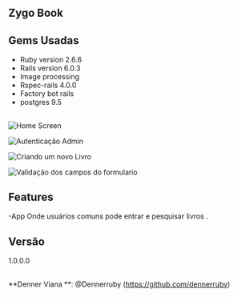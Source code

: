  
## Zygo Book
 
 
## Gems Usadas 
 

 
* Ruby version  2.6.6
* Rails version 6.0.3
* Image processing
* Rspec-rails 4.0.0
* Factory bot rails
* postgres 9.5
 
## 
 
![Home Screen](https://i.ibb.co/x6Dzqdq/Captura-de-tela-de-2021-06-01-22-24-59.png)
 
![Autenticação Admin](https://i.ibb.co/p359gCg/Autenticacao-admin.png)

![Criando um novo Livro](https://i.ibb.co/YQ9ZSTB/Pagina-de-cria-o-de-um-novo-livro.png)

![Validação dos campos do formulario](https://i.ibb.co/gvddPRX/valida-o-dos-campos.png)
## Features
 
  -App Onde usuários comuns pode entrar e pesquisar livros .
 
 
## Versão
 
1.0.0.0
 
 
##
 
 **Denner Viana **: @Dennerruby (https://github.com/dennerruby)
 
 
